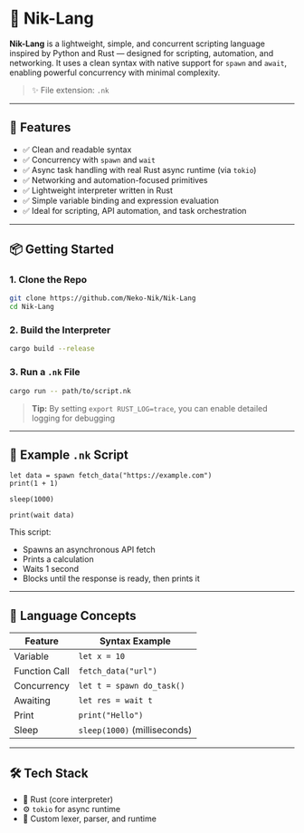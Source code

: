 # 🐾 Nik-Lang

**Nik-Lang** is a lightweight, simple, and concurrent scripting language inspired by Python and Rust — designed for scripting, automation, and networking. It uses a clean syntax with native support for `spawn` and `await`, enabling powerful concurrency with minimal complexity.

> ✨ File extension: `.nk`

---

## 🚀 Features

- ✅ Clean and readable syntax
- ✅ Concurrency with `spawn` and `wait`
- ✅ Async task handling with real Rust async runtime (via `tokio`)
- ✅ Networking and automation-focused primitives
- ✅ Lightweight interpreter written in Rust
- ✅ Simple variable binding and expression evaluation
- ✅ Ideal for scripting, API automation, and task orchestration

---

## 📦 Getting Started

### 1. Clone the Repo

```bash
git clone https://github.com/Neko-Nik/Nik-Lang
cd Nik-Lang
````

### 2. Build the Interpreter

```bash
cargo build --release
```

### 3. Run a `.nk` File

```bash
cargo run -- path/to/script.nk
```
> **Tip:** By setting `export RUST_LOG=trace`, you can enable detailed logging for debugging

---

## 📄 Example `.nk` Script

```nk
let data = spawn fetch_data("https://example.com")
print(1 + 1)

sleep(1000)

print(wait data)
```

This script:

* Spawns an asynchronous API fetch
* Prints a calculation
* Waits 1 second
* Blocks until the response is ready, then prints it

---

## 🧠 Language Concepts

| Feature       | Syntax Example               |
| ------------- | ---------------------------- |
| Variable      | `let x = 10`                 |
| Function Call | `fetch_data("url")`          |
| Concurrency   | `let t = spawn do_task()`    |
| Awaiting      | `let res = wait t`           |
| Print         | `print("Hello")`             |
| Sleep         | `sleep(1000)` (milliseconds) |

---

## 🛠 Tech Stack

* 🦀 Rust (core interpreter)
* ⚙️ `tokio` for async runtime
* 🧪 Custom lexer, parser, and runtime
